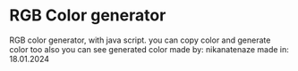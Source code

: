# RGB Color generator
RGB color generator, with java script. you can copy color and generate color too also you can see generated color
made by: nikanatenaze
made in: 18.01.2024

